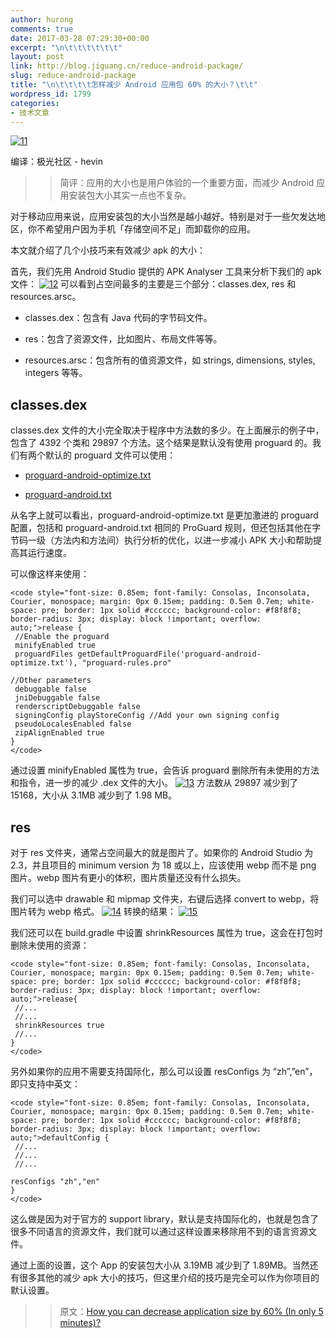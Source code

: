 ```yaml
---
author: hurong
comments: true
date: 2017-03-28 07:29:30+00:00
excerpt: "\n\t\t\t\t\t\t"
layout: post
link: http://blog.jiguang.cn/reduce-android-package/
slug: reduce-android-package
title: "\n\t\t\t\t怎样减少 Android 应用包 60% 的大小？\t\t"
wordpress_id: 1799
categories:
- 技术文章
---
```



				




[![11](http://blog.jiguang.cn/wp-content/uploads/2017/03/11.png)](http://blog.jiguang.cn/wp-content/uploads/2017/03/11.png)




编译：极光社区 - hevin





<blockquote>

> 
> 简评：应用的大小也是用户体验的一个重要方面，而减少 Android 应用安装包大小其实一点也不复杂。
> 
> 
</blockquote>




对于移动应用来说，应用安装包的大小当然是越小越好。特别是对于一些欠发达地区，你不希望用户因为手机「存储空间不足」而卸载你的应用。




本文就介绍了几个小技巧来有效减少 apk 的大小：




首先，我们先用 Android Studio 提供的 APK Analyser 工具来分析下我们的 apk 文件：
[![12](http://blog.jiguang.cn/wp-content/uploads/2017/03/12.png)](http://blog.jiguang.cn/wp-content/uploads/2017/03/12.png)
可以看到占空间最多的主要是三个部分：classes.dex, res 和 resources.arsc。






	
  * classes.dex：包含有 Java 代码的字节码文件。

	
  * res：包含了资源文件，比如图片、布局文件等等。

	
  * resources.arsc：包含所有的值资源文件，如 strings, dimensions, styles, integers 等等。




## classes.dex




classes.dex 文件的大小完全取决于程序中方法数的多少。在上面展示的例子中，包含了 4392 个类和 29897 个方法。这个结果是默认没有使用 proguard 的。我们有两个默认的 proguard 文件可以使用：






	
  * [proguard-android-optimize.txt](https://android.googlesource.com/platform/sdk/+/master/files/proguard-android-optimize.txt)

	
  * [proguard-android.txt](https://android.googlesource.com/platform/sdk/+/master/files/proguard-android.txt)




从名字上就可以看出，proguard-android-optimize.txt 是更加激进的 proguard 配置，包括和 proguard-android.txt 相同的 ProGuard 规则，但还包括其他在字节码一级（方法内和方法间）执行分析的优化，以进一步减小 APK 大小和帮助提高其运行速度。




可以像这样来使用：




    
    <code style="font-size: 0.85em; font-family: Consolas, Inconsolata, Courier, monospace; margin: 0px 0.15em; padding: 0.5em 0.7em; white-space: pre; border: 1px solid #cccccc; background-color: #f8f8f8; border-radius: 3px; display: block !important; overflow: auto;">release {
     //Enable the proguard
     minifyEnabled true
     proguardFiles getDefaultProguardFile('proguard-android-optimize.txt'), "proguard-rules.pro"
    
    //Other parameters
     debuggable false
     jniDebuggable false
     renderscriptDebuggable false
     signingConfig playStoreConfig //Add your own signing config
     pseudoLocalesEnabled false
     zipAlignEnabled true
    }
    </code>




通过设置 minifyEnabled 属性为 true，会告诉 proguard 删除所有未使用的方法和指令，进一步的减少 .dex 文件的大小。
[![13](http://blog.jiguang.cn/wp-content/uploads/2017/03/13.png)](http://blog.jiguang.cn/wp-content/uploads/2017/03/13.png)
方法数从 29897 减少到了 15168，大小从 3.1MB 减少到了 1.98 MB。





## res




对于 res 文件夹，通常占空间最大的就是图片了。如果你的 Android Studio 为 2.3，并且项目的 minimum version 为 18 或以上，应该使用 webp 而不是 png 图片。webp 图片有更小的体积，图片质量还没有什么损失。




我们可以选中 drawable 和 mipmap 文件夹，右键后选择 convert to webp，将图片转为 webp 格式。
[![14](http://blog.jiguang.cn/wp-content/uploads/2017/03/14.png)](http://blog.jiguang.cn/wp-content/uploads/2017/03/14.png)
转换的结果：
[![15](http://blog.jiguang.cn/wp-content/uploads/2017/03/15.png)](http://blog.jiguang.cn/wp-content/uploads/2017/03/15.png)




我们还可以在 build.gradle 中设置 shrinkResources 属性为 true，这会在打包时删除未使用的资源：




    
    <code style="font-size: 0.85em; font-family: Consolas, Inconsolata, Courier, monospace; margin: 0px 0.15em; padding: 0.5em 0.7em; white-space: pre; border: 1px solid #cccccc; background-color: #f8f8f8; border-radius: 3px; display: block !important; overflow: auto;">release{
     //...
     //...
     shrinkResources true
     //...
    }
    </code>




另外如果你的应用不需要支持国际化，那么可以设置 resConfigs 为 “zh”,”en”，即只支持中英文：




    
    <code style="font-size: 0.85em; font-family: Consolas, Inconsolata, Courier, monospace; margin: 0px 0.15em; padding: 0.5em 0.7em; white-space: pre; border: 1px solid #cccccc; background-color: #f8f8f8; border-radius: 3px; display: block !important; overflow: auto;">defaultConfig {
     //...
     //...
     //...
    
    resConfigs "zh","en"
    }
    </code>




这么做是因为对于官方的 support library，默认是支持国际化的，也就是包含了很多不同语言的资源文件，我们就可以通过这样设置来移除用不到的语言资源文件。




通过上面的设置，这个 App 的安装包大小从 3.19MB 减少到了 1.89MB。当然还有很多其他的减少 apk 大小的技巧，但这里介绍的技巧是完全可以作为你项目的默认设置。





<blockquote>

> 
> 原文：[How you can decrease application size by 60% (In only 5 minutes)?](https://medium.com/@kevalpatel2106/how-you-can-decrease-application-size-by-60-in-only-5-minutes-47eff3e7874e#.mc0lkvs46)
> 
> 
</blockquote>




​




		
